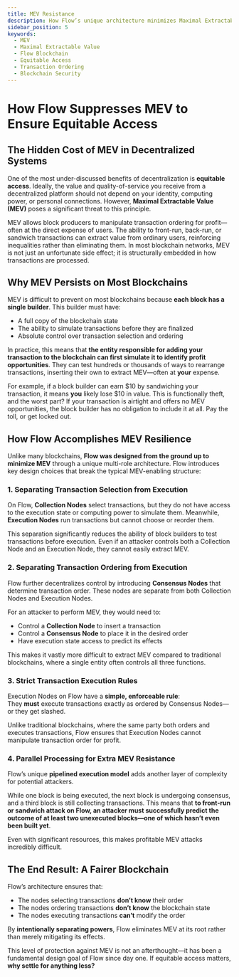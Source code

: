 ```yaml
---
title: MEV Resistance
description: How Flow’s unique architecture minimizes Maximal Extractable Value (MEV) to ensure fair and equitable access.
sidebar_position: 5
keywords:
  - MEV
  - Maximal Extractable Value
  - Flow Blockchain
  - Equitable Access
  - Transaction Ordering
  - Blockchain Security
---
```


# How Flow Suppresses MEV to Ensure Equitable Access  

## The Hidden Cost of MEV in Decentralized Systems  

One of the most under-discussed benefits of decentralization is **equitable access**. Ideally, the value and quality-of-service you receive from a decentralized platform should not depend on your identity, computing power, or personal connections. However, **Maximal Extractable Value (MEV)** poses a significant threat to this principle.  

MEV allows block producers to manipulate transaction ordering for profit—often at the direct expense of users. The ability to front-run, back-run, or sandwich transactions can extract value from ordinary users, reinforcing inequalities rather than eliminating them. In most blockchain networks, MEV is not just an unfortunate side effect; it is structurally embedded in how transactions are processed.  

## Why MEV Persists on Most Blockchains  

MEV is difficult to prevent on most blockchains because **each block has a single builder**. This builder must have:  

- A full copy of the blockchain state  
- The ability to simulate transactions before they are finalized  
- Absolute control over transaction selection and ordering  

In practice, this means that **the entity responsible for adding your transaction to the blockchain can first simulate it to identify profit opportunities**. They can test hundreds or thousands of ways to rearrange transactions, inserting their own to extract MEV—often at **your** expense.  

For example, if a block builder can earn $10 by sandwiching your transaction, it means **you** likely lose $10 in value. This is functionally theft, and the worst part? If your transaction is airtight and offers no MEV opportunities, the block builder has no obligation to include it at all. Pay the toll, or get locked out.  

## How Flow Accomplishes MEV Resilience

Unlike many blockchains, **Flow was designed from the ground up to minimize MEV** through a unique multi-role architecture. Flow introduces key design choices that break the typical MEV-enabling structure:  

### 1. **Separating Transaction Selection from Execution**  
On Flow, **Collection Nodes** select transactions, but they do not have access to the execution state or computing power to simulate them. Meanwhile, **Execution Nodes** run transactions but cannot choose or reorder them.  

This separation significantly reduces the ability of block builders to test transactions before execution. Even if an attacker controls both a Collection Node and an Execution Node, they cannot easily extract MEV.  

### 2. **Separating Transaction Ordering from Execution**  
Flow further decentralizes control by introducing **Consensus Nodes** that determine transaction order. These nodes are separate from both Collection Nodes and Execution Nodes.  

For an attacker to perform MEV, they would need to:  
- Control a **Collection Node** to insert a transaction  
- Control a **Consensus Node** to place it in the desired order  
- Have execution state access to predict its effects  

This makes it vastly more difficult to extract MEV compared to traditional blockchains, where a single entity often controls all three functions.  

### 3. **Strict Transaction Execution Rules**  
Execution Nodes on Flow have a **simple, enforceable rule**:  
They **must** execute transactions exactly as ordered by Consensus Nodes—or they get slashed.  

Unlike traditional blockchains, where the same party both orders and executes transactions, Flow ensures that Execution Nodes cannot manipulate transaction order for profit.  

### 4. **Parallel Processing for Extra MEV Resistance**  
Flow’s unique **pipelined execution model** adds another layer of complexity for potential attackers.  

While one block is being executed, the next block is undergoing consensus, and a third block is still collecting transactions. This means that **to front-run or sandwich attack on Flow, an attacker must successfully predict the outcome of at least two unexecuted blocks—one of which hasn’t even been built yet**.  

Even with significant resources, this makes profitable MEV attacks incredibly difficult.  

## The End Result: A Fairer Blockchain  

Flow’s architecture ensures that:  
- The nodes selecting transactions **don’t know** their order  
- The nodes ordering transactions **don’t know** the blockchain state  
- The nodes executing transactions **can’t** modify the order  

By **intentionally separating powers**, Flow eliminates MEV at its root rather than merely mitigating its effects.  

This level of protection against MEV is not an afterthought—it has been a fundamental design goal of Flow since day one. If equitable access matters, **why settle for anything less?**
